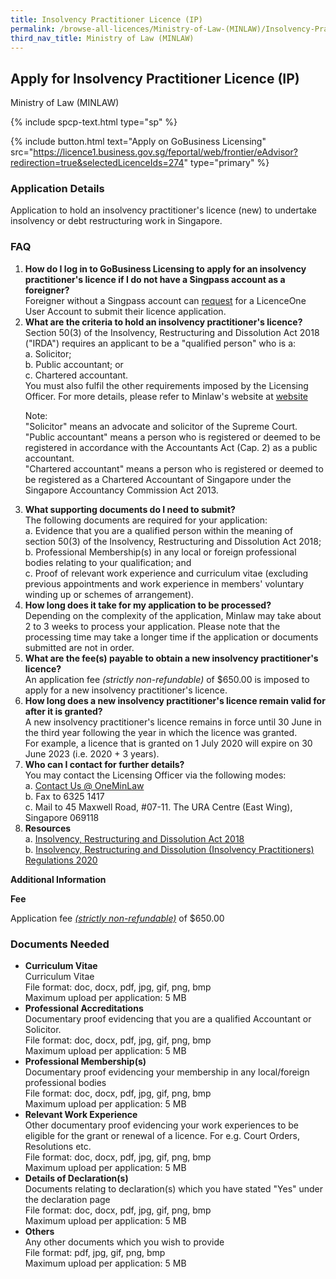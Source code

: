 ```yaml
---
title: Insolvency Practitioner Licence (IP)
permalink: /browse-all-licences/Ministry-of-Law-(MINLAW)/Insolvency-Practitioner-Licence-(IP)
third_nav_title: Ministry of Law (MINLAW)
---
```


## Apply for Insolvency Practitioner Licence (IP)

Ministry of Law (MINLAW)

{% include spcp-text.html type="sp" %}

{% include button.html text="Apply on GoBusiness Licensing" src="https://licence1.business.gov.sg/feportal/web/frontier/eAdvisor?redirection=true&selectedLicenceIds=274" type="primary" %}

<H3>Application Details</H3>

<p>Application to hold an insolvency practitioner's licence (new) to undertake insolvency or debt restructuring work in Singapore.</p>
 <H3>FAQ</H3>
 <ol>
 <li><strong>How do I log in to GoBusiness Licensing to apply for an insolvency practitioner's licence if I do not have a Singpass account as a foreigner?</strong><br>
 Foreigner without a Singpass account can <a href="https://licence1.business.gov.sg/feportal/web/frontier/registerPublicUser" target="_blank" rel="noopener">request</a> for a LicenceOne User Account to submit their licence application.</li>
<li><strong>What are the criteria to hold an insolvency practitioner's licence?</strong><br>
Section 50(3) of the Insolvency, Restructuring and Dissolution Act 2018 ("IRDA") requires an applicant to be a "qualified person" who is a:<br>
 a. Solicitor;<br>
 b. Public accountant; or<br>
 c. Chartered accountant.<br>
 You must also fulfil the other requirements imposed by the Licensing Officer. For more details, please refer to Minlaw's website at <a href="https://lripd.mlaw.gov.sg/" target="_blank" rel="noopener">website</a><br>
 <p>Note:<br>
 "Solicitor" means an advocate and solicitor of the Supreme Court.<br>
 "Public accountant" means a person who is registered or deemed to be registered in accordance with the Accountants Act (Cap. 2) as a public accountant.<br>
 "Chartered accountant" means a person who is registered or deemed to be registered as a Chartered Accountant of Singapore under the Singapore Accountancy Commission Act 2013.</p></li>
 <li><strong>What supporting documents do I need to submit?</strong><br>
 The following documents are required for your application:<br>
 a. Evidence that you are a qualified person within the meaning of section 50(3) of the Insolvency, Restructuring and Dissolution Act 2018;<br>
 b. Professional Membership(s) in any local or foreign professional bodies relating to your qualification; and<br>
c. Proof of relevant work experience and curriculum vitae (excluding previous appointments and work experience in members' voluntary winding up or schemes of arrangement).</li>
 <li><strong>How long does it take for my application to be processed?</strong><br>
 Depending on the complexity of the application, Minlaw may take about 2 to 3 weeks to process your application. Please note that the processing time may take a longer time if the application or documents submitted are not in order.</li>
 <li><strong>What are the fee(s) payable to obtain a new insolvency practitioner's licence?</strong><br>
 An application fee <em>(strictly non-refundable)</em> of $650.00 is imposed to apply for a new insolvency practitioner's licence.</li>
 <li><strong>How long does a new insolvency practitioner's licence remain valid for after it is granted?</strong><br>
 A new insolvency practitioner's licence remains in force until 30 June in the third year following the year in which the licence was granted.<br>
 For example, a licence that is granted on 1 July 2020 will expire on 30 June 2023 (i.e. 2020 + 3 years).</li>
 <li><strong>Who can I contact for further details?</strong><br>
 You may contact the Licensing Officer via the following modes:<br>
 a. <a href="https://eservices.mlaw.gov.sg/enquiry/" target="_blank" rel="noopener">Contact Us @ OneMinLaw</a><br>
 b. Fax to 6325 1417<br>
 c. Mail to 45 Maxwell Road, #07-11. The URA Centre (East Wing), Singapore 069118</li>
<li><strong>Resources</strong><br>
 a. <a href="https://sso.agc.gov.sg/Act/IRDA2018" target="_blank" rel="noopener">Insolvency, Restructuring and Dissolution Act 2018</a><br>
 b. <a href="https://sso.agc.gov.sg/SL/IRDA2018-S617-2020" target="_blank" rel="noopener">Insolvency, Restructuring and Dissolution (Insolvency Practitioners) Regulations 2020</a>
 </li></ol>

<strong>Additional Information</strong>

<p><strong>Fee</strong></p>
 <p>Application fee <u><em>(strictly non-refundable)</em></u> of $650.00</p>

<H3>Documents Needed</H3>

<ul>
 <li><strong>Curriculum Vitae</strong><br>
 Curriculum Vitae<br>
 File format: doc, docx, pdf, jpg, gif, png, bmp<br>
 Maximum upload per application: 5 MB</li>
 <li><strong>Professional Accreditations</strong><br>
 Documentary proof evidencing that you are a qualified Accountant or Solicitor.<br>
 File format: doc, docx, pdf, jpg, gif, png, bmp<br>
 Maximum upload per application: 5 MB</li>
 <li><strong>Professional Membership(s)</strong><br>
 Documentary proof evidencing your membership in any local/foreign professional bodies<br>
 File format: doc, docx, pdf, jpg, gif, png, bmp<br>
 Maximum upload per application: 5 MB</li>
 <li><strong>Relevant Work Experience</strong><br>
 Other documentary proof evidencing your work experiences to be eligible for the grant or renewal of a licence. For e.g. Court Orders, Resolutions etc.<br>
 File format: doc, docx, pdf, jpg, gif, png, bmp<br>
 Maximum upload per application: 5 MB</li>
 <li><strong>Details of Declaration(s)</strong><br>
 Documents relating to declaration(s) which you have stated "Yes" under the declaration page<br>
 File format: doc, docx, pdf, jpg, gif, png, bmp<br>
 Maximum upload per application: 5 MB</li>
 <li><strong>Others</strong><br>
 Any other documents which you wish to provide<br>
 File format: pdf, jpg, gif, png, bmp<br>
 Maximum upload per application: 5 MB</li>
 </ul>

